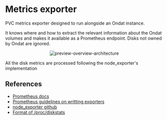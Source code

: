 # Metrics exporter

PVC metrics exporter designed to run alongside an Ondat instance.

It knows where and how to extract the relevant information about the Ondat volumes and makes it available as a Prometheus endpoint. Disks not owned by Ondat are ignored.

<p align="center">
<img src="https://user-images.githubusercontent.com/26963810/157466080-90678c58-5657-4341-a6fa-eb5e9850af58.png" alt="preview-overview-architecture" />
</p>


All the disk metrics are processed following the node_exporter's implementation


## References
 - [Prometheus docs](https://prometheus.io/docs/introduction/overview/)
 - [Prometheus guidelines on writting exporters](https://prometheus.io/docs/instrumenting/writing_exporters/)
 - [node_exporter github](https://github.com/prometheus/node_exporter)
 - [Format of /proc/diskstats](https://www.kernel.org/doc/Documentation/ABI/testing/procfs-diskstats)
